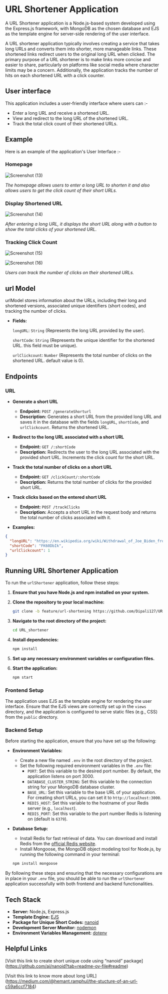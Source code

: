
# URL Shortener Application

A URL Shortener application is a Node.js-based system developed using the Express.js framework, with MongoDB as the chosen database and EJS as the template engine for server-side rendering of the user interface.

A URL shortener application typically involves creating a service that takes  long URLs and converts them into shorter, more manageable links. These shortened links redirect users to the original long URL when clicked. The primary purpose of a URL shortener is to make links more concise and easier to share, particularly on platforms like social media where character limits may be a concern. Additionally, the application tracks the number of hits on each shortened URL with a click counter.

## User interface
This application includes a user-friendly interface where users can :-

*  Enter a long URL and receive a shortened URL.
* View and redirect to the long URL of the shortened URL.
* Track the total click count of their shortened URLs.

## Example
Here is an example of the application's User Interface :-

### Homepage 

![Screenshot (13)](https://github.com/user-attachments/assets/24a7be12-af58-482f-abaf-bd5089038221)

*The homepage allows users to enter a long URL to shorten it and also allows users to get the click count of their short URLs.*

###  Display Shortened URL

![Screenshot (14)](https://github.com/user-attachments/assets/cd7df69c-f990-4a43-b5eb-e3eccbb25815)

*After entering a long URL, it displays the short URL along with a button to show the total clicks of your shortened URL.*

### Tracking Click Count 

![Screenshot (15)](https://github.com/user-attachments/assets/533346a1-0857-4051-8703-c9a716274b58)

![Screenshot (16)](https://github.com/user-attachments/assets/520723da-1f00-4fed-9bc5-cda18394ae81)

*Users can track the number of clicks on their shortened URLs.*

## url Model
urlModel stores information about the URLs, including their long and shortened versions, associated unique identifiers (short codes), and tracking the number of clicks.

* **Fields:**

    `longURL`: `String` (Represents the long URL provided by the user).

   `shortCode`: `String` (Represents the unique identifier for the shortened URL. this field must be unique).

  `urlClickcount`: `Number` (Represents the total number of clicks on the shortened URL. default value is 0).

## Endpoints

### URL

- **Generate a short URL**

  - **Endpoint:** `POST /generateShorturl`
  - **Description:** Generates a short URL from the provided long URL and saves it in the database with the fields `longURL`, `shortCode`, and `urlClickcount`. Returns the shortened URL.

- **Redirect to the long URL associated with a short URL**

  - **Endpoint:** `GET /:shortCode`
  - **Description:** Redirects the user to the long URL associated with the provided short URL. Increments the click count for the short URL.

- **Track the total number of clicks on a short URL**

  - **Endpoint:** `GET /clickCount/:shortCode`
  - **Description:** Returns the total number of clicks for the provided short URL.

- **Track clicks based on the entered short URL**

  - **Endpoint:** `POST /trackClicks`
  - **Description:** Accepts a short URL in the request body and returns the total number of clicks associated with it.

- **Examples:**
````json
{
  "longURL": "https://en.wikipedia.org/wiki/Withdrawal_of_Joe_Biden_from_the_2024_United_States_presidential",
  "shortCode": "FK60DbIk",
  "urlClickcount": 1
}
````

## Running URL Shortener Application

To run the `urlShortener` application, follow these steps:

1. **Ensure that you have Node.js and npm installed on your system.**

2. **Clone the repository to your local machine:**

    ```bash
    git clone -b feature/url-shortening https://github.com/Dipali127/URL_shortener.git
    ```

3. **Navigate to the root directory of the project:**

    ```bash
    cd URL_shortener
    ```

4. **Install dependencies:**

    ```bash
    npm install
    ```

5. **Set up any necessary environment variables or configuration files.**

6. **Start the application:**

    ```bash
    npm start
    ```

### Frontend Setup

The application uses EJS as the template engine for rendering the user interface. Ensure that the EJS views are correctly set up in the `views` directory, and the application is configured to serve static files (e.g., CSS) from the `public` directory.

### Backend Setup

Before starting the application, ensure that you have set up the following:

- **Environment Variables:**
    - Create a new file named `.env` in the root directory of the project.
    - Set the following required environment variables in the `.env` file:
        - `PORT`: Set this variable to the desired port number. By default, the application listens on port 3000.
        - `DATABASE_CLUSTER_STRING`: Set this variable to the connection string for your MongoDB database cluster.
        - `BASE_URL`: Set this variable to the base URL of your application. For creating short URLs, you can set it to `http://localhost:3000`.
        - `REDIS_HOST`: Set this variable to the hostname of your Redis server (e.g., `localhost`).
        - `REDIS_PORT`: Set this variable to the port number Redis is listening on (default is `6379`).

- **Database Setup:**
    - Install Redis for fast retrieval of data. You can download and install Redis from the [official Redis website](https://redis.io/download).
    - Install Mongoose, the MongoDB object modeling tool for Node.js, by running the following command in your terminal:

    ```bash
    npm install mongoose
    ```

By following these steps and ensuring that the necessary configurations are in place in your `.env` file, you should be able to run the `urlShortener` application successfully with both frontend and backend functionalities.

## Tech Stack

- **Server:** Node.js, Express.js
- **Template Engine:** [EJS](https://www.npmjs.com/package/ejs)
- **Package for Unique Short Codes:** [nanoid](https://www.npmjs.com/package/nanoid)
- **Development Server Monitor:** [nodemon](https://www.npmjs.com/package/nodemon)
- **Environment Variables Management:** [dotenv](https://www.npmjs.com/package/dotenv)

## Helpful Links

[Visit this link to create short unique code using “nanoid” package] (https://github.com/ai/nanoid?tab=readme-ov-file#readme)

[Visit this link to know more about long URL] (https://medium.com/@hemant.ramphul/the-stucture-of-an-url-c59a6ccf7184)

